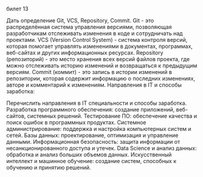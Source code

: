 билет 13

Дать определение Git, VCS, Repository, Commit. Git - это распределённая система управления версиями, позволяющая разработчикам отслеживать изменения в коде и сотрудничать над проектами. VCS (Version Control System) - система контроля версий, которая помогает управлять изменениями в документах, программах, веб-сайтах и других информационных ресурсах. Repository (репозиторий) - это место хранения всех версий файлов проекта, где можно отслеживать историю изменений и возвращаться к предыдущим версиям. Commit (коммит) - это запись в истории изменений в репозитории, которая содержит информацию о последних изменениях, авторе и комментарий к изменениям. Направления в IT и способы заработка:

Перечислить направления в IT специальности и способы заработка. Разработка программного обеспечения: создание приложений, веб-сайтов, системных решений. Тестирование ПО: обеспечение качества и поиск ошибок в программных продуктах. Системное администрирование: поддержка и настройка компьютерных систем и сетей. Базы данных: проектирование, оптимизация и управление данными. Информационная безопасность: защита информации от несанкционированного доступа и утечек. Data Science и анализ данных: обработка и анализ больших объемов данных. Искусственный интеллект и машинное обучение: создание систем, способных к обучению и принятию решений.